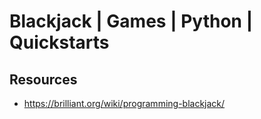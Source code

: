 # Blackjack | Games | Python | Quickstarts

## Resources
- https://brilliant.org/wiki/programming-blackjack/
